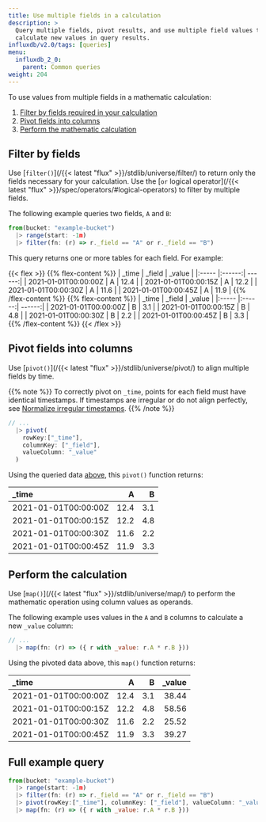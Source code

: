 ```yaml
---
title: Use multiple fields in a calculation
description: >
  Query multiple fields, pivot results, and use multiple field values to
  calculate new values in query results.
influxdb/v2.0/tags: [queries]
menu:
  influxdb_2_0:
    parent: Common queries
weight: 204
---
```


To use values from multiple fields in a mathematic calculation:

1. [Filter by fields required in your calculation](#filter-by-fields)
2. [Pivot fields into columns](#pivot-fields-into-columns)
3. [Perform the mathematic calculation](#perform-the-calculation)

## Filter by fields
Use [`filter()`](/{{< latest "flux" >}}/stdlib/universe/filter/)
to return only the fields necessary for your calculation.
Use the [`or` logical operator](/{{< latest "flux" >}}/spec/operators/#logical-operators)
to filter by multiple fields.

The following example queries two fields, `A` and `B`:

```js
from(bucket: "example-bucket")
  |> range(start: -1m)
  |> filter(fn: (r) => r._field == "A" or r._field == "B")
```

This query returns one or more tables for each field. For example:

{{< flex >}}
{{% flex-content %}}
| _time                | _field | _value |
|:-----                |:------:| ------:|
| 2021-01-01T00:00:00Z | A      | 12.4   |
| 2021-01-01T00:00:15Z | A      | 12.2   |
| 2021-01-01T00:00:30Z | A      | 11.6   |
| 2021-01-01T00:00:45Z | A      | 11.9   |
{{% /flex-content %}}
{{% flex-content %}}
| _time                | _field | _value |
|:-----                |:------:| ------:|
| 2021-01-01T00:00:00Z | B      | 3.1    |
| 2021-01-01T00:00:15Z | B      | 4.8    |
| 2021-01-01T00:00:30Z | B      | 2.2    |
| 2021-01-01T00:00:45Z | B      | 3.3    |
{{% /flex-content %}}
{{< /flex >}}

## Pivot fields into columns
Use [`pivot()`](/{{< latest "flux" >}}/stdlib/universe/pivot/)
to align multiple fields by time.

{{% note %}}
To correctly pivot on `_time`, points for each field must have identical timestamps.
If timestamps are irregular or do not align perfectly, see
[Normalize irregular timestamps](/influxdb/v2.0/query-data/flux/manipulate-timestamps/#normalize-irregular-timestamps).
{{% /note %}}

```js
// ...
  |> pivot(
    rowKey:["_time"],
    columnKey: ["_field"],
    valueColumn: "_value"
  )
```

Using the queried data [above](#filter-by-fields), this `pivot()` function returns:

| _time                | A      | B      |
|:-----                | ------:| ------:|
| 2021-01-01T00:00:00Z | 12.4   | 3.1    |
| 2021-01-01T00:00:15Z | 12.2   | 4.8    |
| 2021-01-01T00:00:30Z | 11.6   | 2.2    |
| 2021-01-01T00:00:45Z | 11.9   | 3.3    |

## Perform the calculation
Use [`map()`](/{{< latest "flux" >}}/stdlib/universe/map/)
to perform the mathematic operation using column values as operands.

The following example uses values in the `A` and `B` columns to calculate a new `_value` column:

```js
// ...
  |> map(fn: (r) => ({ r with _value: r.A * r.B }))
```

Using the pivoted data above, this `map()` function returns:

| _time                | A      | B      | _value |
|:-----                | ------:| ------:| ------:|
| 2021-01-01T00:00:00Z | 12.4   | 3.1    | 38.44  |
| 2021-01-01T00:00:15Z | 12.2   | 4.8    | 58.56  |
| 2021-01-01T00:00:30Z | 11.6   | 2.2    | 25.52  |
| 2021-01-01T00:00:45Z | 11.9   | 3.3    | 39.27  |

## Full example query
```js
from(bucket: "example-bucket")
  |> range(start: -1m)
  |> filter(fn: (r) => r._field == "A" or r._field == "B")
  |> pivot(rowKey:["_time"], columnKey: ["_field"], valueColumn: "_value")
  |> map(fn: (r) => ({ r with _value: r.A * r.B }))
```
